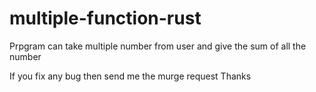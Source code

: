 # multiple-function-rust
Prpgram can take multiple number from user and give the sum of all the number

If you fix any bug then send me the murge request
Thanks
